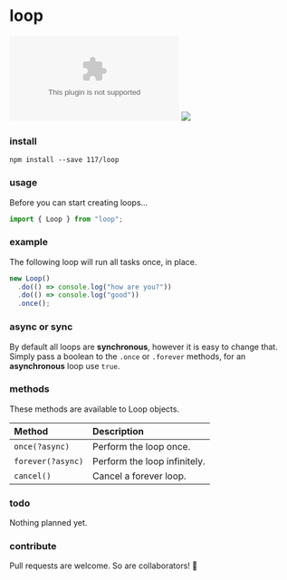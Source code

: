 # loop

![](https://badgen.net/badgesize/gzip/https://github.com/117/loop/archive/master.zip?label=code%20size&color=055ff3)
![](https://badgen.net/badge/code%20style/prettier/ff51bc)

### install

`npm install --save 117/loop`

### usage

Before you can start creating loops...

```javascript
import { Loop } from "loop";
```

### example

The following loop will run all tasks once, in place.

```javascript
new Loop()
  .do(() => console.log("how are you?"))
  .do(() => console.log("good"))
  .once();
```

### async or sync

By default all loops are **synchronous**, however it is easy to change that.  
Simply pass a boolean to the `.once` or `.forever` methods, for an **asynchronous** loop use `true`.

### methods

These methods are available to Loop objects.

| Method            | Description                  |
| :---------------- | :--------------------------- |
| `once(?async)`    | Perform the loop once.       |
| `forever(?async)` | Perform the loop infinitely. |
| `cancel()`        | Cancel a forever loop.       |

### todo

Nothing planned yet.

### contribute

Pull requests are welcome. So are collaborators! 🥳
